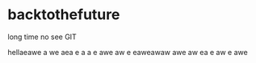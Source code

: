 # backtothefuture
long time no see GIT

hellaeawe 
a we
aea
 e
 a
 a
  e
  awe
   aw
   e
   eaweawaw
   awe
   aw
   ea
    e
    aw
    e
    awe
    
